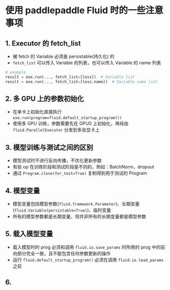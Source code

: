 # 使用 paddlepaddle Fluid 时的一些注意事项

## 1. Executor 的 fetch_list

* 被 fetch 的 Variable 必须是 persistable(持久化) 的
*  `fetch_list` 可以传入 Variable 的列表，也可以传入 Variable 的 name 列表

```python
# example
result = exe.run(..., fetch_list=[loss])  # Variable list
result = exe.run(..., fetch_list=[loss.name])  # Variable name list
```

## 2. 多 GPU 上的参数初始化

* 在单卡上初始化直接执行 `exe.run(program=fluid.default_startup_program())`
* 使用多 GPU 训练，参数需要先在 GPU0 上初始化，再经由`fluid.ParallelExecutor` 分发到多张显卡上

## 3. 模型训练与测试之间的区别

* 模型测试时不进行反向传播，不优化更新参数
* 有些 op 在训练阶段和测试阶段是不同的，例如：BatchNorm，dropout
* 通过 `Program.clone(for_test=True)` 复制得到用于测试的 Program

## 4. 模型变量

* 模型变量包括模型参数(`fluid.framework.Parameter`)、长期变量(`fluid.Variable(persistable=True)`)、临时变量
* 所有的模型参数都是长期变量，但并非所有的长期变量都是模型参数

## 5. 载入模型变量

* 载入模型时的 prog 必须和调用 `fluid.io.save_params` 时所用的 prog 中的前向部分完全一致，且不能包含任何参数更新的操作
* 运行 `fluid.default_startup_program()` 必须在调用 `fluid.io.load_params` 之前

## 6. 